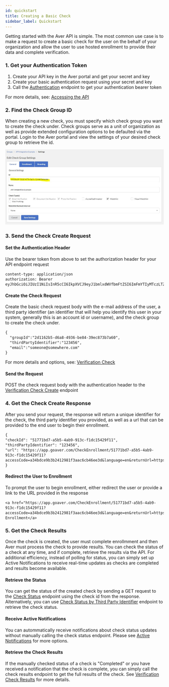 ```yaml
---
id: quickstart
title: Creating a Basic Check
sidebar_label: Quickstart
---
```


<p>Getting started with the Aver API is simple.  The most common use case is to make a request to create a basic check for the user on the behalf of your organization and allow the user to use hosted enrollment to provide their data and complete verification.</p>

### 1. Get your Authentication Token
1. Create your API key in the Aver portal and get your secret and key
2. Create your basic authentication request using your secret and key
3. Call the <a href="/docs/auth">Authentication</a> endpoint to get your authentication bearer token

For more details, see: <a href="/docs/accessing">Accessing the API</a>

### 2. Find the Check Group ID
When creating a new check, you must specify which check group you want to create the check under.  Check groups serve as a unit of organization as well as provide extended configuration options to be defaulted via the portal.  Login to the Aver portal and view the settings of your desired check group to retrieve the id.
<p>
<img src="https://raw.githubusercontent.com/goaver/api-integration/master/images/get-group-id.jpg"></img>
</p>

### 3. Send the Check Create Request
#### Set the Authentication Header
Use the bearer token from above to set the authorization header for your API endpoint request
```
content-type: application/json
authorization: Bearer eyJhbGciOiJIUzI1NiIsInR5cCI6IkpXVCJ9eyJ1bmlxdWVfbmFtZSI6ImFmYTIyMTczLTZhNDYtNDc2MS04MzA4LTI3YWQ0YjIxMWM0MCIsInJvbGUiOiJQb3J0YWxVc2VyIiwiaHR0cDovL3NjaGVtYXMubWljcm9zb2Z0LmNvbS93cy8yMDA4LzA2L2lkZW50aXR5L2NsYWltcy91c2VyZGF0YSI6IntcIklkXCI6XCJhZmEyMjE3My02YTQ2LTQ3NjEtODMwOC0yN2FkNGIyMTFjNDBcIixcIkF1dGhUeXBlXCI6MixcIkRhdGFcIjpudWxsfSIsIm5iZiI6MTU3MDE5NjE4NiwiZXhwIjoxNTcwMTk5Nzg2LCJpYXQiOjE1NzAxOTYxODYsImlzcyI6InNlbGYiLCJhdWQiOiJodHRwOi8vZ29hdmVyLmNvbSJ9XZmHyGIVurCvpsNM8RACzz9jReafpww9hrr3vyr4
```

#### Create the Check Request
Create the basic check request body with the e-mail address of the user, a third party identifier (an identifier that will help you identify this user in your system, generally this is an account id or username), and the check group to create the check under.
```
{
  "groupId":"2d1162b5-d6a8-4936-be84-39ec873b7a60",
  "thirdPartyIdentifier":"123456",
  "email":"someone@somewhere.com"
}
```
For more details and options, see: <a href="/docs/check">Verification Check</a>

#### Send the Request
POST the check request body with the authentication header to the <a href="/docs/check#post-apicheckcreate">Verification Check Create</a> endpoint

### 4. Get the Check Create Response
After you send your request, the response will return a unique identifier for the check, the third party identifier you provided, as well as a url that can be provided to the end user to begin their enrollment.
```
{
"checkId": "51771bd7-a5b5-4ab9-913c-f1dc15429f11",
"thirdPartyIdentifier": "123456",
"url": "https://app.goaver.com/CheckEnrollment/51771bd7-a5b5-4ab9-913c-f1dc15429f11?accessCode=a34bdce9b3b2412981f3aac6cb46ee3d&language=en&returnUrl=https%3a%2f%2fwww.yoursite.com%2fpage"
}
```

#### Redirect the User to Enrollment
To prompt the user to begin enrollment, either redirect the user or provide a link to the URL provided in the response
```
<a href="https://app.goaver.com/CheckEnrollment/51771bd7-a5b5-4ab9-913c-f1dc15429f11?accessCode=a34bdce9b3b2412981f3aac6cb46ee3d&language=en&returnUrl=https%3a%2f%2fwww.yoursite.com%2fpage">Begin Enrollment</a>
```

### 5. Get the Check Results
Once the check is created, the user must complete enrollmment and then Aver must process the check to provide results.  You can check the status of a check at any time, and if complete, retrieve the results via the API.  For additional efficiency, instead of polling for status, you can simply set up Active Notifications to receive real-time updates as checks are completed and results become available.

#### Retrieve the Status
You can get the status of the created check by sending a GET request to the <a href="/docs/check#get-apicheckid">Check Status</a> endpoint using the check id from the response.  Alternatively, you can use <a href="/docs/check#get-apicheckid">Check Status by Third Party Identifier</a> endpoint to retrieve the check status.

#### Receive Active Notifications
You can autommatically receive notifications about check status updates without manually calling the check status endpoint.  Please see <a href="/docs/webhook">Active Notifications</a> for more options.

#### Retrieve the Check Results
If the manually checked status of a check is "Completed" or you have received a notification that the check is complete, you can simply call the check results endpoint to get the full results of the check.  See <a href="/docs/check#get-apicheckidresults">Verification Check Results</a> for more details.